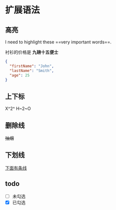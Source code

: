 # 扩展语法


## 高亮

I need to highlight these ==very important words==.

衬衫的价格是 **九磅十五便士**

```json
{
  "firstName": "John",
  "lastName": "Smith",
  "age": 25
}
```

## 上下标

X^2^
H~2~O


## 删除线

~~抽烟~~

## 下划线

<u>下面有条线</u>

## todo

- [ ] 未勾选
- [x] 已勾选
